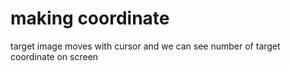 # making coordinate
target image moves with cursor and we can see number of target coordinate on screen
